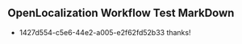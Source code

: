 ## OpenLocalization Workflow Test MarkDown
* 1427d554-c5e6-44e2-a005-e2f62fd52b33 thanks!

<!--HONumber=Sep16_HO1-->


